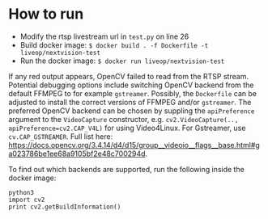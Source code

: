 # How to run
- Modify the rtsp livestream url in `test.py` on line 26
- Build docker image: 
`$ docker build . -f Dockerfile -t liveop/nextvision-test`
- Run the docker image: 
`$ docker run liveop/nextvision-test`

If any red output appears, OpenCV failed to read from the RTSP stream. Potential debugging options include switching OpenCV backend from the default FFMPEG to for example `gstreamer`. Possibly, the `Dockerfile` can be adjusted to install the correct versions of FFMPEG and/or `gstreamer`. The preferred OpenCV backend can be chosen by suppling the `apiPreference` argument to the `VideoCapture` constructor, e.g. `cv2.VideoCapture(.., apiPreference=cv2.CAP_V4L)` for using Video4Linux. For Gstreamer, use `cv.CAP_GSTREAMER`. Full list here: https://docs.opencv.org/3.4.14/d4/d15/group__videoio__flags__base.html#ga023786be1ee68a9105bf2e48c700294d. 

To find out which backends are supported, run the following inside the docker image:
```
python3
import cv2
print cv2.getBuildInformation()
```